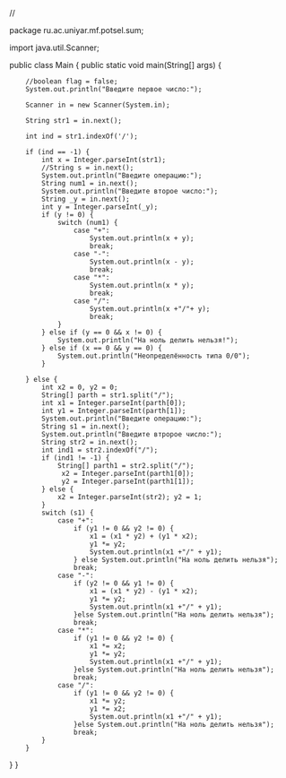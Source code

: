 //


package ru.ac.uniyar.mf.potsel.sum;

import java.util.Scanner;

public class Main {
    public static void main(String[] args) {
    
        //boolean flag = false;
        System.out.println("Введите первое число:");
        
        Scanner in = new Scanner(System.in);
        
        String str1 = in.next();
        
        int ind = str1.indexOf('/');
        
        if (ind == -1) {
            int x = Integer.parseInt(str1);
            //String s = in.next();
            System.out.println("Введите операцию:");
            String num1 = in.next();
            System.out.println("Введите второе число:");
            String _y = in.next();
            int y = Integer.parseInt(_y);
            if (y != 0) {
                switch (num1) {
                    case "+":
                        System.out.println(x + y);
                        break;
                    case "-":
                        System.out.println(x - y);
                        break;
                    case "*":
                        System.out.println(x * y);
                        break;
                    case "/":
                        System.out.println(x +"/"+ y);
                        break;
                }
            } else if (y == 0 && x != 0) {
                System.out.println("На ноль делить нельзя!");
            } else if (x == 0 && y == 0) {
                System.out.println("Неопределённость типа 0/0");
            }

        } else {
            int x2 = 0, y2 = 0;
            String[] parth = str1.split("/");
            int x1 = Integer.parseInt(parth[0]);
            int y1 = Integer.parseInt(parth[1]);
            System.out.println("Введите операцию:");
            String s1 = in.next();
            System.out.println("Введите втророе число:");
            String str2 = in.next();
            int ind1 = str2.indexOf("/");
            if (ind1 != -1) {
                String[] parth1 = str2.split("/");
                 x2 = Integer.parseInt(parth1[0]);
                 y2 = Integer.parseInt(parth1[1]);
            } else {
                x2 = Integer.parseInt(str2); y2 = 1;
            }
            switch (s1) {
                case "+":
                    if (y1 != 0 && y2 != 0) {
                        x1 = (x1 * y2) + (y1 * x2);
                        y1 *= y2;
                        System.out.println(x1 +"/" + y1);
                    } else System.out.println("На ноль делить нельзя");
                    break;
                case "-":
                    if (y2 != 0 && y1 != 0) {
                        x1 = (x1 * y2) - (y1 * x2);
                        y1 *= y2;
                        System.out.println(x1 +"/" + y1);
                    }else System.out.println("На ноль делить нельзя");
                    break;
                case "*":
                    if (y1 != 0 && y2 != 0) {
                        x1 *= x2;
                        y1 *= y2;
                        System.out.println(x1 +"/" + y1);
                    }else System.out.println("На ноль делить нельзя");
                    break;
                case "/":
                    if (y1 != 0 && y2 != 0) {
                        x1 *= y2;
                        y1 *= x2;
                        System.out.println(x1 +"/" + y1);
                    }else System.out.println("На ноль делить нельзя");
                    break;
            }
        }
   }
}
